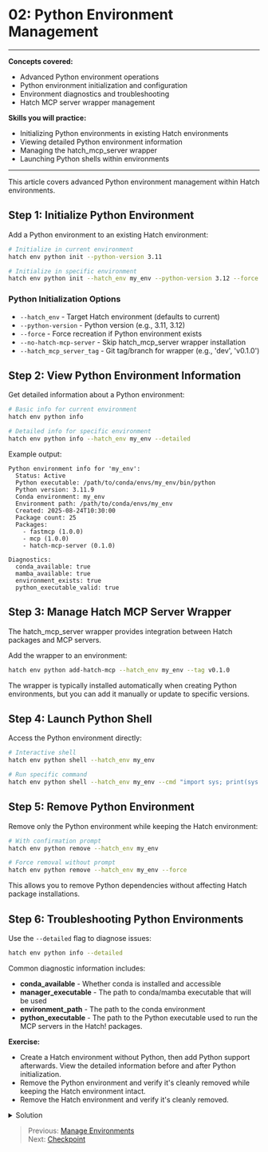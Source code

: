 # 02: Python Environment Management

---
**Concepts covered:**

- Advanced Python environment operations
- Python environment initialization and configuration  
- Environment diagnostics and troubleshooting
- Hatch MCP server wrapper management

**Skills you will practice:**

- Initializing Python environments in existing Hatch environments
- Viewing detailed Python environment information
- Managing the hatch_mcp_server wrapper
- Launching Python shells within environments

---

This article covers advanced Python environment management within Hatch environments.

## Step 1: Initialize Python Environment

Add a Python environment to an existing Hatch environment:

```bash
# Initialize in current environment
hatch env python init --python-version 3.11

# Initialize in specific environment
hatch env python init --hatch_env my_env --python-version 3.12 --force
```

### Python Initialization Options

- `--hatch_env` - Target Hatch environment (defaults to current)
- `--python-version` - Python version (e.g., 3.11, 3.12)
- `--force` - Force recreation if Python environment exists
- `--no-hatch-mcp-server` - Skip hatch_mcp_server wrapper installation
- `--hatch_mcp_server_tag` - Git tag/branch for wrapper (e.g., 'dev', 'v0.1.0')

## Step 2: View Python Environment Information

Get detailed information about a Python environment:

```bash
# Basic info for current environment
hatch env python info

# Detailed info for specific environment
hatch env python info --hatch_env my_env --detailed
```

Example output:
```
Python environment info for 'my_env':
  Status: Active
  Python executable: /path/to/conda/envs/my_env/bin/python
  Python version: 3.11.9
  Conda environment: my_env
  Environment path: /path/to/conda/envs/my_env
  Created: 2025-08-24T10:30:00
  Package count: 25
  Packages:
    - fastmcp (1.0.0)
    - mcp (1.0.0)
    - hatch-mcp-server (0.1.0)

Diagnostics:
  conda_available: true
  mamba_available: true
  environment_exists: true
  python_executable_valid: true
```

## Step 3: Manage Hatch MCP Server Wrapper

The hatch_mcp_server wrapper provides integration between Hatch packages and MCP servers.

Add the wrapper to an environment:
```bash
hatch env python add-hatch-mcp --hatch_env my_env --tag v0.1.0
```

The wrapper is typically installed automatically when creating Python environments, but you can add it manually or update to specific versions.

## Step 4: Launch Python Shell

Access the Python environment directly:

```bash
# Interactive shell
hatch env python shell --hatch_env my_env

# Run specific command
hatch env python shell --hatch_env my_env --cmd "import sys; print(sys.version)"
```

## Step 5: Remove Python Environment

Remove only the Python environment while keeping the Hatch environment:

```bash
# With confirmation prompt
hatch env python remove --hatch_env my_env

# Force removal without prompt  
hatch env python remove --hatch_env my_env --force
```

This allows you to remove Python dependencies without affecting Hatch package installations.

## Step 6: Troubleshooting Python Environments

Use the `--detailed` flag to diagnose issues:

```bash
hatch env python info --detailed
```

Common diagnostic information includes:

- **conda_available** - Whether conda is installed and accessible
- **manager_executable** - The path to conda/mamba executable that will be used
- **environment_path** - The path to the conda environment
- **python_executable** - The path to the Python executable used to run the MCP servers in the Hatch! packages.

**Exercise:**

- Create a Hatch environment without Python, then add Python support afterwards. View the detailed information before and after Python initialization.
- Remove the Python environment and verify it's cleanly removed while keeping the Hatch environment intact.
- Remove the Hatch environment and verify it's cleanly removed.

<details>
<summary>Solution</summary>

```bash
# Create environment without Python
hatch env create test_python --no-python --description "Test Python addition"

# Check info (should show no Python)
hatch env python info --hatch_env test_python --detailed

# Add Python environment
hatch env python init --hatch_env test_python --python-version 3.11

# Check info again (should show Python details)
hatch env python info --hatch_env test_python --detailed

# Remove Python environment
hatch env python remove --hatch_env test_python --force

# Check info (should show no Python again)
hatch env python info --hatch_env test_python --detailed

# Remove Hatch environment
hatch env remove test_python

# Verify removal
hatch env list
```

</details>

> Previous: [Manage Environments](01-manage-envs.md)  
> Next: [Checkpoint](03-checkpoint.md)
